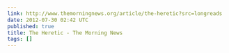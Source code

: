 ```yaml
---
link: http://www.themorningnews.org/article/the-heretic?src=longreads
date: 2012-07-30 02:42 UTC
published: true
title: The Heretic - The Morning News
tags: []
---
```



